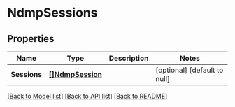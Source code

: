 # NdmpSessions

## Properties
Name | Type | Description | Notes
------------ | ------------- | ------------- | -------------
**Sessions** | [**[]NdmpSession**](NdmpSession.md) |  | [optional] [default to null]

[[Back to Model list]](../README.md#documentation-for-models) [[Back to API list]](../README.md#documentation-for-api-endpoints) [[Back to README]](../README.md)


